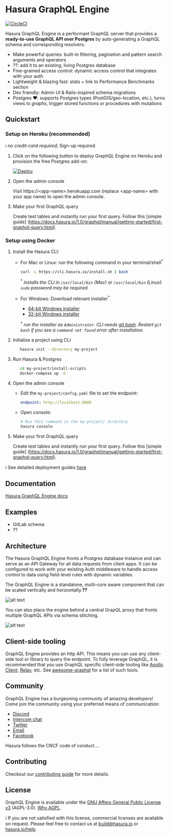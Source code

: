 # Hasura GraphQL Engine

[![CircleCI](https://circleci.com/gh/hasura/graphql-engine.svg?style=svg)](https://circleci.com/gh/hasura/graphql-engine)

Hasura GraphQL Engine is a performant GraphQL server that provides a **ready-to-use GraphQL API over Postgres** by auto-generating a GraphQL schema and corresponding resolvers. 

* Make powerful queries: built-in filtering, pagination and pattern search arguments and operators
* ??: add it to an existing, living Postgres database
* Fine-grained access control: dynamic access control that
integrates with your auth
* Lightweight & blazing fast: stats + link to Performance Benchmarks section
* Dev friendly: Admin UI & Rails-inspired schema migrations
* Postgres ❤️: supports Postgres types (PostGIS/geo-location, etc.), turns views to *graphs*, trigger stored functions or procedures with
mutations

## Quickstart

### Setup on Heroku (recommended)

:information_source: *no credit-card required*; Sign-up required

1. Click on the following button to deploy GraphQL Engine on Heroku and provision the free Postgres add-on:

    [![Deploy](https://www.herokucdn.com/deploy/button.svg)](https://heroku.com/deploy?template=https://github.com/hasura/graphql-engine-heroku)

2. Open the admin console

   Visit https://\<app-name\>.herokuapp.com (replace \<app-name\> with your app name) to open the admin console.

3. Make your first GraphQL query

   Create test tables and instantly run your first query. Follow this [simple guide] (https://docs.hasura.io/1.0/graphql/manual/getting-started/first-graphql-query.html).



### Setup using Docker

1. Install the Hasura CLI:

    * For Mac or Linux: run the following command in your terminal/shell<sup>*</sup>
      
      ```bash
      curl -L https://cli.hasura.io/install.sh | bash
      ```
      <sup>*</sup> *installs the CLI in `/usr/local/bin` (Mac) or `/usr/local/bin` (Linux). `sudo` password may be required.*

    * For Windows: Download relevant installer<sup>*</sup>
        * [64-bit Windows installer](https://cli.hasura.io/install/windows-amd64)
        * [32-bit Windows installer](https://cli.hasura.io/install/windows-386)

        <sup>*</sup> *run the installer as `Administrator`. CLI needs [git bash](https://git-scm.com/download/win). Restart `git bash` if you see a `command not found` error after installation.*

2. Initialize a project using CLI

   ```bash
      hasura init --directory my-project
   ```

3. Run Hasura & Postgres

   ```bash
      cd my-project/install-scripts
      docker-compose up -d
   ```

4. Open the admin console

    * Edit the `my-project/config.yaml` file to set the endpoint:
      
      ```yaml
      endpoint: http://localhost:8080
      ```

    * Open console:
      
      ```bash
      # Run this command in the my-project/ directory
      hasura console
      ```

5. Make your first GraphQL query

   Create test tables and instantly run your first query. Follow this [simple guide] (https://docs.hasura.io/1.0/graphql/manual/getting-started/first-graphql-query.html).


:information_source: See detailed deployment guides [here](https://docs.hasura.io/1.0/graphql/manual/getting-started/index.html)

[//]: # (Remove if we can add a link at the top)

## Documentation

[Hasura GraphQL Engine docs](https://docs.hasura.io)

## Examples

* GitLab schema
* ??

## Architecture

The Hasura GraphQL Engine fronts a Postgres database instance and can serve as an API Gateway for all data requests from client apps. It can be configured to work with your existing Auth middleware to handle access control to data using field-level rules with dynamic variables.

The GraphQL Engine is a standalone, multi-core aware component that can be scaled vertically and horizontally.**??**

![alt text](https://hasura.io/rstatic/dist/3021ad7d73fb15e8f7bdf86612ebd8a9.png "GraphQL Engine basic architecture")

You can also place the engine behind a central GrapQL proxy that fronts multiple GraphQL APIs via schema stitching.

![alt text](https://docs.platform.hasura.io/0.15/_images/graphql-schema-stitching.png "GraphQL Engine schema-stitched architecture")

## Client-side tooling

GraphQL Engine provides an http API. This means you can use any client-side tool or library to query the endpoint. To fully leverage GraphQL, it is recommended that you use GraphQL specific client-side tooling like [Apollo Client](https://github.com/apollographql/apollo-client), [Relay](https://github.com/facebook/relay), etc. See [awesome-graphql](https://github.com/chentsulin/awesome-graphql) for a list of such tools.

## Community

GraphQL Engine has a burgeoning community of amazing developers! Come join the community using your preferred means of communication:

- [Discord](https://discord.gg/vBPpJkS)
- [Intercom chat](https://hasura.io/help)
- [Twitter](https://twitter.com/hasurahq)
- [Email](mailto:build@hasura.io)
- [Facebook](https://www.facebook.com/HasuraHQ/)

Hasura follows the CNCF code of conduct....

## Contributing

Checkout our [contributing guide](CONTRIBUTING.md) for more details.

## License

GraphQL Engine is available under the [GNU Affero General Public License v3](https://www.gnu.org/licenses/agpl-3.0.en.html) (AGPL-3.0). [Why AGPL](https://gist.github.com/hasura-bot/9c36a0201a7563f7762b265a12b044d5).

:information_source: If you are not satisfied with this license, commercial licenses are available on request. Please feel free to contact us at build@hasura.io or [hasura.io/help](https://hasura.io/help).


